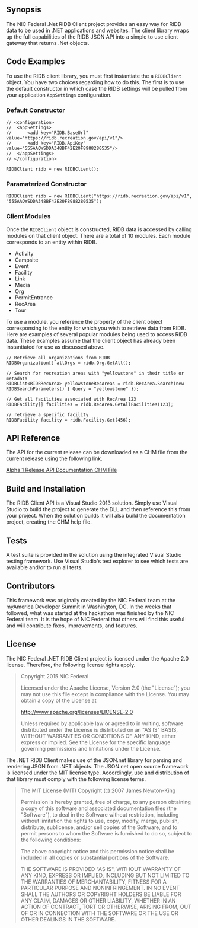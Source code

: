 ## Synopsis

The NIC Federal .Net RIDB Client project provides an easy way for RIDB data to be used in .NET applications and websites.
The client library wraps up the full capabilities of the RIDB JSON API into a simple to use client gateway that returns .Net
objects.

## Code Examples

To use the RIDB client library, you must first instantiate the a `RIDBClient` object.  You have two choices regarding how to do this.  The first is
to use the default constructor in which case the RIDB settings will be pulled from your application `AppSettings` configuration.

### Default Constructor

	// <configuration>
	// 	<appSettings>
	// 		<add key="RIDB.BaseUrl" value="https://ridb.recreation.gov/api/v1"/>
	// 		<add key="RIDB.ApiKey" value="555AAQWSDDA348BF42E20F8988280535"/>
	// 	</appSettings>
	// </configuration>

	RIDBClient ridb = new RIDBClient();

### Paramaterized Constructor

	RIDBClient ridb = new RIDBClient("https://ridb.recreation.gov/api/v1", "555AAQWSDDA348BF42E20F8988280535");

### Client Modules

Once the `RIDBClient` object is constructed, RIDB data is accessed by calling modules on that client object.  There are a total of
10 modules.  Each module corresponds to an entity within RIDB.

*	Activity
*	Campsite
*	Event
*	Facility
*	Link
*	Media
*	Org
*	PermitEntrance
*	RecArea
*	Tour

To use a module, you reference the property of the client object corresponsing to the entity for which you wish to retrieve data from RIDB.  Here are
examples of several popular modules being used to access RIDB data.  These examples assume that the client object has already been instantiated
for use as discussed above.

	// Retrieve all organizations from RIDB
	RIDBOrganization[] allOrgs = ridb.Org.GetAll();

	// Search for recreation areas with "yellowstone" in their title or metadata
	RIDBList<RIDBRecArea> yellowstoneRecAreas = ridb.RecArea.Search(new RIDBSearchParameters() { Query = "yellowstone" });

	// Get all facilities associated with RecArea 123
	RIDBFacility[] facilities = ridb.RecArea.GetAllFacilities(123);

	// retrieve a specific facility
	RIDBFacility facility = ridb.Facility.Get(456);

## API Reference

The API for the current release can be downloaded as a CHM file from the current release using the following link.

[Alpha 1 Release API Documentation CHM File](https://github.com/NIC-BizDev/nicfederal-dotnet-ridbclient/releases/download/alpha.1/NICFederal.RIDB.Client.Documentation.chm)

## Build and Installation

The RIDB Client API is a Visual Studio 2013 solution.  Simply use Visual Studio to build the project to generate the DLL and then reference
this from your project.  When the solution builds it will also build the documentation project, creating the CHM help file.

## Tests

A test suite is provided in the solution using the integrated Visual Studio testing framework.  Use Visual Studio's test explorer
to see which tests are available and/or to run all tests.

## Contributors

This framework was originally created by the NIC Federal team at the myAmerica Developer Summit in Washington, DC.  In the weeks that followed,
what was started at the hackathon was finished by the NIC Federal team.  It is the hope of NIC Federal that others will find this
useful and will contribute fixes, improvements, and features.

## License

The NIC Federal .NET RIDB Client project is licensed under the Apache 2.0 license.  Therefore, the
following license rights apply.

> Copyright 2015 NIC Federal
>
> Licensed under the Apache License, Version 2.0 (the "License");
> you may not use this file except in compliance with the License.
> You may obtain a copy of the License at
> 
>    http://www.apache.org/licenses/LICENSE-2.0
> 
> Unless required by applicable law or agreed to in writing, software
> distributed under the License is distributed on an "AS IS" BASIS,
> WITHOUT WARRANTIES OR CONDITIONS OF ANY KIND, either express or implied.
> See the License for the specific language governing permissions and
> limitations under the License.

The .NET RIDB Client makes use of the JSON.net library for parsing and rendering
JSON from .NET objects.  The JSON.net open source framework is licensed under the MIT
license type.  Accordingly, use and distribution of that library must comply with
the following license terms.

> The MIT License (MIT)
> Copyright (c) 2007 James Newton-King
> 
> Permission is hereby granted, free of charge, to any person obtaining a copy of this software and associated documentation files (the "Software"),
> to deal in the Software without restriction, including without limitation the rights to use, copy, modify, merge, publish, distribute, sublicense,
> and/or sell copies of the Software, and to permit persons to whom the Software is furnished to do so, subject to the following conditions:
> 
> The above copyright notice and this permission notice shall be included in all copies or substantial portions of the Software.
> 
> THE SOFTWARE IS PROVIDED "AS IS", WITHOUT WARRANTY OF ANY KIND, EXPRESS OR IMPLIED, INCLUDING BUT NOT LIMITED TO THE WARRANTIES OF MERCHANTABILITY,
> FITNESS FOR A PARTICULAR PURPOSE AND NONINFRINGEMENT. IN NO EVENT SHALL THE AUTHORS OR COPYRIGHT HOLDERS BE LIABLE FOR ANY CLAIM, DAMAGES OR OTHER
> LIABILITY, WHETHER IN AN ACTION OF CONTRACT, TORT OR OTHERWISE, ARISING FROM, OUT OF OR IN CONNECTION WITH THE SOFTWARE OR THE USE OR OTHER DEALINGS
> IN THE SOFTWARE.
